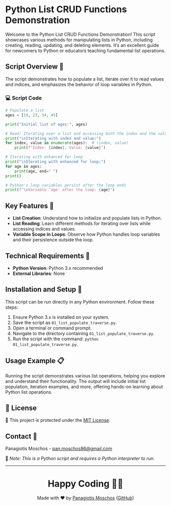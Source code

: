 # Python List CRUD Functions Demonstration

Welcome to the Python List CRUD Functions Demonstration! This script showcases various methods for manipulating lists in Python, including creating, reading, updating, and deleting elements. It’s an excellent guide for newcomers to Python or educators teaching fundamental list operations.

## Script Overview 📘

The script demonstrates how to populate a list, iterate over it to read values and indices, and emphasizes the behavior of loop variables in Python.

### 💻 Script Code

```python
# Populate a list
ages = [19, 23, 34, 45]

print("Initial list of ages:", ages)

# Read: Iterating over a list and accessing both the index and the value
print("\nIterating with index and value:")
for index, value in enumerate(ages):  # (index, value)
    print(f"Index: {index}, Value: {value}")

# Iterating with enhanced for loop
print("\nIterating with enhanced for loop:")
for age in ages:
    print(age, end=" ")
print()

# Python's loop variables persist after the loop ends
print(f"\nVariable 'age' after the loop: {age}")
```

## Key Features 🌟

- **List Creation**: Understand how to initialize and populate lists in Python.
- **List Reading**: Learn different methods for iterating over lists while accessing indices and values.
- **Variable Scope in Loops**: Observe how Python handles loop variables and their persistence outside the loop.

## Technical Requirements 🔧

- **Python Version**: Python 3.x recommended
- **External Libraries**: None

## Installation and Setup 🚀

This script can be run directly in any Python environment. Follow these steps:

1. Ensure Python 3.x is installed on your system.
2. Save the script as `01_list_populate_traverse.py`.
3. Open a terminal or command prompt.
4. Navigate to the directory containing `01_list_populate_traverse.py`.
5. Run the script with the command: `python 01_list_populate_traverse.py`.

## Usage Example 📋

Running the script demonstrates various list operations, helping you explore and understand their functionality. The output will include initial list population, iteration examples, and more, offering hands-on learning about Python list operations.

## 📄 License
🔐 This project is protected under the [MIT License](https://mit-license.org/).


## Contact 📧
Panagiotis Moschos - pan.moschos86@gmail.com

🔗 *Note: This is a Python script and requires a Python interpreter to run.*

---
<h1 align="center">Happy Coding 👨‍💻</h1>

<p align="center">
  Made with ❤️ by <a href="https://www.linkedin.com/in/panagiotis-moschos">Panagiotis Moschos</a> (<a href="https://github.com/pmoschos">GitHub</a>)
</p>